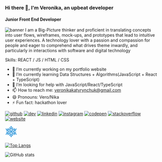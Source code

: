 ### Hi there 👋, I'm Veronika, an upbeat developer
#### Junior Front End Developer
![banner](https://user-images.githubusercontent.com/52572485/116117861-63ea4e00-a6c5-11eb-9cbc-3eec3b6dacbd.png)
 I am a Big-Picture thinker and proficient in translating concepts into user flows, wireframes, mock-ups, and prototypes that lead to intuitive user experiences. A technology lover with a  passion and compassion for people and eager to comprehend what drives theme inwardly, and particularly in interactions with software and digital technology

Skills:  REACT / JS / HTML / CSS

- 🔭 I’m currently working on my portfolio website 
- 🌱 I’m currently learning Data Structures + Algorithms(JavaScript + React + TypeScript) 
- 🤔 I’m looking for help with JavaScript/React/TypeScript 
- 📫 How to reach me: veronikakatyrynchuk@gmail.com 
- 😄 Pronouns: Vero/Nika 
- ⚡ Fun fact: hackathon lover 


[<img src='https://cdn.jsdelivr.net/npm/simple-icons@3.0.1/icons/github.svg' alt='github' height='40'>](https://github.com/VeronikaKatyrynchuk)  [<img src='https://cdn.jsdelivr.net/npm/simple-icons@3.0.1/icons/dev-dot-to.svg' alt='dev' height='40'>](https://dev.to/https://dev.to/veronikakatyrynchuk)  [<img src='https://cdn.jsdelivr.net/npm/simple-icons@3.0.1/icons/linkedin.svg' alt='linkedin' height='40'>](https://www.linkedin.com/in/https://www.linkedin.com/in/webvero//)  [<img src='https://cdn.jsdelivr.net/npm/simple-icons@3.0.1/icons/instagram.svg' alt='instagram' height='40'>](https://www.instagram.com/https://www.instagram.com/web_vero/?hl=ru/)  [<img src='https://cdn.jsdelivr.net/npm/simple-icons@3.0.1/icons/codepen.svg' alt='codepen' height='40'>](https://codepen.io/https://codepen.io/veronikakatyrynchuk)  [<img src='https://cdn.jsdelivr.net/npm/simple-icons@3.0.1/icons/stackoverflow.svg' alt='stackoverflow' height='40'>](https://stackoverflow.com/users/https://stackoverflow.com/users/14394707/webvero?tab=profile)  [<img src='https://cdn.jsdelivr.net/npm/simple-icons@3.0.1/icons/icloud.svg' alt='website' height='40'>](http://veronikakatyrynchuk.com/)  

<a href='https://archiveprogram.github.com/'><img src='https://raw.githubusercontent.com/acervenky/animated-github-badges/master/assets/acbadge.gif' width='40' height='40'></a> 

[![Top Langs](https://github-readme-stats.vercel.app/api/top-langs/?username=VeronikaKatyrynchuk)](https://github.com/anuraghazra/github-readme-stats)

![GitHub stats](https://github-readme-stats.vercel.app/api?username=VeronikaKatyrynchuk&show_icons=true)

